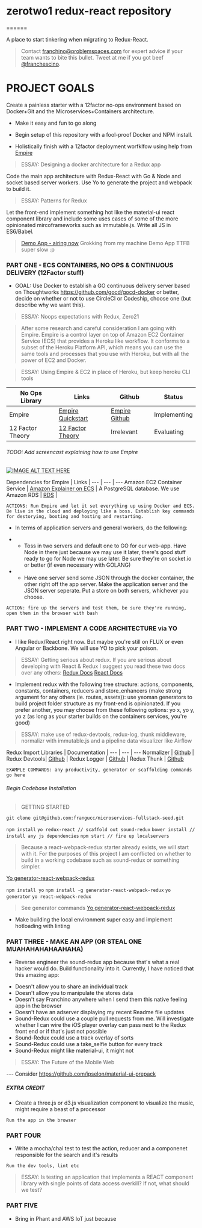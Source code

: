 # zerotwo1 redux-react repository

======

A place to start tinkering when migrating to Redux-React.

> Contact <franchino@problemspaces.com> for expert advice if your team wants to bite this bullet. Tweet at me if you got beef [@franchescino](https://twitter.com/franchescino).

# PROJECT GOALS

Create a painless starter with a 12factor no-ops environment based on Docker+Git and the Microservices+Containers architecture.

+ Make it easy and fun to go along

+ Begin setup of this repository with a fool-proof Docker and NPM install.

+ Holistically finish with a 12factor deployment worfklfow using help from [Empire](https://github.com/remind101/empire)

> ESSAY: Designing a docker architecture for a Redux app

Code the main app architecture with Redux-React with Go & Node and socket based server workers. Use Yo to generate the project and webpack to build it.

> ESSAY: Patterns for Redux

Let the front-end implement something hot like the material-ui react component library and include some uses cases of some of the more opinionated mircoframeworks such as immutable.js. Write all JS in ES6/Babel.

> [Demo App - airing now](http://3db5fb2b.ngrok.com)
> Grokking from my machine Demo App TTFB super slow :p

### PART ONE - ECS CONTAINERS, NO OPS & CONTINUOUS DELIVERY (12Factor stuff)

+ GOAL: Use Docker to establish a GO continuous delivery server based on Thoughtworks https://github.com/gocd/gocd-docker or better, decide on whether or not to use CircleCI or Codeship, choose one (but describe why we want this).

> ESSAY: Noops expectations with Redux, Zero21

> After some research and careful consideration I am going with Empire. Empire is a control layer on top of Amazon EC2 Container Service (ECS) that provides a Heroku like workflow. It conforms to a subset of the Heroku Platform API, which means you can use the same tools and processes that you use with Heroku, but with all the power of EC2 and Docker.

> ESSAY: Using Empire & EC2 in place of Heroku, but keep heroku CLI tools

No Ops Library | Links | Github | Status
--- | --- | --- | ---
Empire | [Empire Quickstart](http://empire.readthedocs.org/en/latest/) | [Empire Github](https://github.com/remind101/empire) | Implementing
12 Factor Theory | [12 Factor Theory](http://12factor.net/) | Irrelevant | Evaluating

###### TODO: Add screencast explaining how to use Empire

[![IMAGE ALT TEXT HERE](http://img.youtube.com/vi/pFC5Tp-QYjk/0.jpg)](http://www.youtube.com/watch?v=pFC5Tp-QYjk)

Dependencies for Empire | Links |
--- | --- | ---
Amazon EC2 Container Service | [Amazon Explainer on ECS](http://aws.amazon.com/ecs/) |
A PostgreSQL database. We use Amazon RDS | [RDS](http://aws.amazon.com/rds/postgresql/) |


``` ACTIONS: Run Empire and let it set everything up using Docker and ECS. Be live in the cloud and deploying like a boss. Establish key commands for destorying, booting and hosting and restarting. ```

+ In terms of application servers and general workers, do the following:

+ - Toss in two servers and default one to GO for our web-app. Have Node in there just because we may use it later, there's good stuff ready to go for Node we may use later. Be sure they're on socket.io or better (if even necessary with GOLANG)
+ - Have one server send some JSON through the docker container, the other right off the app server. Make the application server and the JSON server seperate. Put a store on both servers, whichever you choose.


``` ACTION: fire up the servers and test them, be sure they're running, open them in the browser with bash ```


### PART TWO - IMPLEMENT A CODE ARCHITECTURE via YO
+ I like Redux/React right now. But maybe you're still on FLUX or even Angular or Backbone. We will use YO to pick your poison.

> ESSAY: Getting serious about redux. If you are serious about developing with React & Redux I suggest you read these two docs over any others:
[Redux Docs](http://rackt.org/redux/)
[React Docs](https://facebook.github.io/react/docs/getting-started.html)

+ Implement redux with the following tree structure: actions, components, constants, containers, reducers and store_enhancers (make strong argument for any others (ie. routes, assets)): use yeoman generators to build project folder structure as my front-end is opinionated. If you prefer another, you may choose from these following options: yo x, yo y, yo z (as long as your starter builds on the containers services, you're good)

> ESSAY: make use of redux-devtools, redux-log, thunk middleware, normalizr with immutable.js and a pipeline data visualizer like Airflow

Redux Import Libraries | Documentation |
--- | --- | ---
Normalizer | [Github](https://github.com/gaearon/normalizr) |
Redux Devtools| [Github](https://github.com/gaearon/redux-devtools) |
Redux Logger | [Github](https://github.com/fcomb/redux-logger) |
Redux Thunk | [Github](https://github.com/gaearon/redux-thunk)

``` EXAMPLE COMMANDS: any productivity, generator or scaffolding commands go here ```

###### Begin Codebase Installation
> GETTING STARTED

``` git clone git@github.com:frangucc/microservices-fullstack-seed.git ```

``` npm install ```
``` yo redux-react // scaffold out sound-redux ```
``` bower install // install any js dependencies ```
``` npm start // fire up localservers ```

> Because a react-webpack-redux starter already exists, we will start with it. For the purposes of this project I am conflicted on whether to build in a working codebase such as sound-redux or something simpler.

[Yo generator-react-webpack-redux](https://github.com/stylesuxx/generator-react-webpack-redux)

``` npm install yo ```
``` npm install -g generator-react-webpack-redux ```
``` yo generator ```
``` yo react-webpack-redux ```

> See generator commands [Yo generator-react-webpack-redux](https://github.com/stylesuxx/generator-react-webpack-redux)

- Make building the local environment super easy and implement hotloading with linting

### PART THREE - MAKE AN APP (OR STEAL ONE MUAHAHAHAHAAHAHA)
+ Reverse engineer the sound-redux app because that's what a real hacker would do. Build functionality into it. Currently, I have noticed that this amazing app:

- Doesn't allow you to share an individual track
- Doesn't allow you to manipulate the stores data
- Doesn't say Franchino anywhere when I send them this native feeling app in the browser
- Doesn't have an adserver displaying my recent Readme file updates
- Sound-Redux could use a couple pull requests from me. Will investigate whether I can wire the iOS player overlay can pass next to the Redux front end or if that's just not possible
- Sound-Redux could use a track overlay of sorts
- Sound-Redux could use a take_selfie button for every track
- Sound-Redux might like material-ui, it might not

> ESSAY: The Future of the Mobile Web

--- Consider https://github.com/ipselon/material-ui-prepack

##### EXTRA CREDIT

- Create a three.js or d3.js visualization component to visualize the music, might require a beast of a processor

``` Run the app in the browser ```

### PART FOUR

+ Write a mocha/chai test to test the action, reducer and a componenet responsible for the search and it's results

``` Run the dev tools, lint etc ```

> ESSAY: Is testing an application that implements a REACT component library with single points of data access overkill? If not, what should we test?

### PART FIVE
- Bring in Phant and AWS IoT just because


